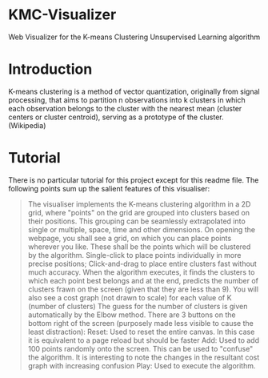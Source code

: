 # KMC-Visualizer
Web Visualizer for the K-means Clustering Unsupervised Learning algorithm

# Introduction
K-means clustering is a method of vector quantization, originally from signal processing, that aims to partition n observations into k clusters in which each observation belongs to the cluster with the nearest mean (cluster centers or cluster centroid), serving as a prototype of the cluster. (Wikipedia)

# Tutorial
There is no particular tutorial for this project except for this readme file. The following points sum up the salient features of this visualiser:

> The visualiser implements the K-means clustering algorithm in a 2D grid, where "points" on the grid are grouped into clusters based on their positions. This grouping can be seamlessly extrapolated into single or multiple, space, time and other dimensions.
> On opening the webpage, you shall see a grid, on which you can place points wherever you like. These shall be the points which will be clustered by the algorithm. Single-click to place points individually in more precise positions; Click-and-drag to place entire clusters fast without much accuracy.
> When the algorithm executes, it finds the clusters to which each point best belongs and at the end, predicts the number of clusters frawn on the screen (given that they are less than 9). You will also see a cost graph (not drawn to scale) for each value of K (number of clusters)
> The guess for the number of clusters is given automatically by the Elbow method.
> There are 3 buttons on the bottom right of the screen (purposely made less visible to cause the least distraction):
  > Reset: Used to reset the entire canvas. In this case it is equivalent to a page reload but should be faster
  > Add: Used to add 100 points randomly onto the screen. This can be used to "confuse" the algorithm. It is interesting to note the changes in the resultant cost graph with increasing confusion
  > Play: Used to execute the algorithm.

